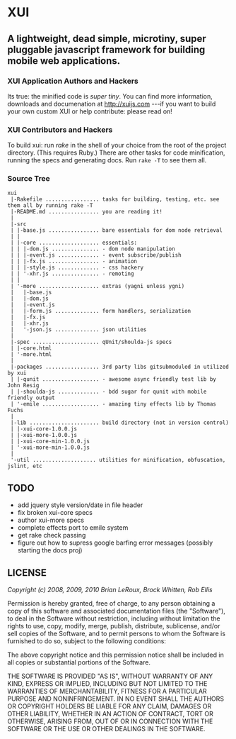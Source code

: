 XUI
===

A lightweight, dead simple, microtiny, super pluggable javascript framework for building mobile web applications.
---

### XUI Application Authors and Hackers

Its true: the minified code is _super tiny_. You can find more information, downloads and documenation at http://xuijs.com ---if you want to build your own custom XUI or help contribute: please read on!

### XUI Contributors and Hackers

To build xui: run _rake_ in the shell of your choice from the root of the project directory. (This requires Ruby.)
There are other tasks for code minification, running the specs and generating docs. Run `rake -T` to see them all.

### Source Tree

	xui
	 |-Rakefile ................. tasks for building, testing, etc. see them all by running rake -T
	 |-README.md ................ you are reading it!
	 | 
	 |-src
	 | |-base.js ................ bare essentials for dom node retrieval
	 | |
	 | |-core ................... essentials:
	 | | |-dom.js ............... - dom node manipulation
	 | | |-event.js ............. - event subscribe/publish
	 | | |-fx.js ................ - animation
	 | | |-style.js ............. - css hackery
	 | | '-xhr.js ............... - remoting
	 | |
	 | '-more ................... extras (yagni unless ygni)
	 |   |-base.js  
	 |   |-dom.js  	
	 |   |-event.js	
	 |   |-form.js .............. form handlers, serialization
	 |   |-fx.js	
	 |   |-xhr.js  
	 |   '-json.js .............. json utilities
	 |  
	 |-spec ..................... qUnit/shoulda-js specs
	 | |-core.html
	 | '-more.html
	 | 
	 |-packages ................. 3rd party libs gitsubmoduled in utilized by xui
	 | |-qunit .................. - awesome async friendly test lib by John Resig
	 | |-shoulda-js ............. - bdd sugar for qunit with mobile friendly output
	 | '-emile .................. - amazing tiny effects lib by Thomas Fuchs
	 |
	 |-lib ...................... build directory (not in version control)
	 | |-xui-core-1.0.0.js
	 | |-xui-more-1.0.0.js
	 | |-xui-core-min-1.0.0.js
	 | '-xui-more-min-1.0.0.js
	 | 
	 '-util .................... utilities for minification, obfuscation, jslint, etc



TODO
---

- add jquery style version/date in file header
- fix broken xui-core specs
- author xui-more specs
- complete effects port to emile system
- get rake check passing
- figure out how to supress google barfing error messages (possibly starting the docs proj)


LICENSE
---

_Copyright (c) 2008, 2009, 2010 Brian LeRoux, Brock Whitten, Rob Ellis_

Permission is hereby granted, free of charge, to any person obtaining
a copy of this software and associated documentation files (the
"Software"), to deal in the Software without restriction, including
without limitation the rights to use, copy, modify, merge, publish,
distribute, sublicense, and/or sell copies of the Software, and to
permit persons to whom the Software is furnished to do so, subject to
the following conditions:

The above copyright notice and this permission notice shall be included
in all copies or substantial portions of the Software.

THE SOFTWARE IS PROVIDED "AS IS", WITHOUT WARRANTY OF ANY KIND,
EXPRESS OR IMPLIED, INCLUDING BUT NOT LIMITED TO THE WARRANTIES OF
MERCHANTABILITY, FITNESS FOR A PARTICULAR PURPOSE AND NONINFRINGEMENT.
IN NO EVENT SHALL THE AUTHORS OR COPYRIGHT HOLDERS BE LIABLE FOR ANY
CLAIM, DAMAGES OR OTHER LIABILITY, WHETHER IN AN ACTION OF CONTRACT,
TORT OR OTHERWISE, ARISING FROM, OUT OF OR IN CONNECTION WITH THE
SOFTWARE OR THE USE OR OTHER DEALINGS IN THE SOFTWARE.
